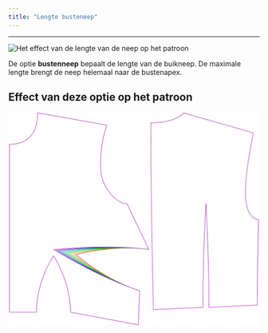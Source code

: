 ```yaml
---
title: "Lengte busteneep"
---
```


---

![Het effect van de lengte van de neep op het patroon](sample.png)

De optie **bustenneep** bepaalt de lengte van de buikneep. De maximale lengte brengt de neep helemaal naar de bustenapex.

## Effect van deze optie op het patroon

![Deze afbeelding toont het effect van deze optie door meerdere varianten die een andere waarde hebben voor deze optie te vervangen](bella_bustdartlength_sample.svg "Effect van deze optie op het patroon")
